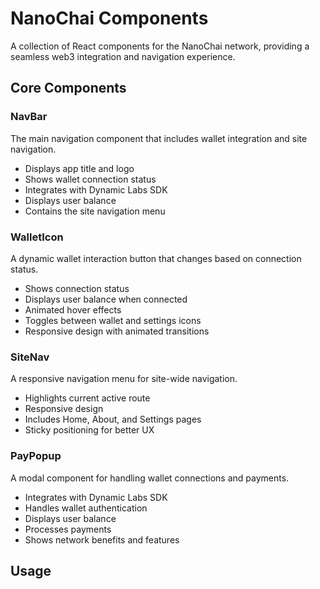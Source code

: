 # NanoChai Components

A collection of React components for the NanoChai network, providing a seamless web3 integration and navigation experience.

## Core Components

### NavBar
The main navigation component that includes wallet integration and site navigation.
- Displays app title and logo
- Shows wallet connection status
- Integrates with Dynamic Labs SDK
- Displays user balance
- Contains the site navigation menu

### WalletIcon
A dynamic wallet interaction button that changes based on connection status.
- Shows connection status
- Displays user balance when connected
- Animated hover effects
- Toggles between wallet and settings icons
- Responsive design with animated transitions

### SiteNav
A responsive navigation menu for site-wide navigation.
- Highlights current active route
- Responsive design
- Includes Home, About, and Settings pages
- Sticky positioning for better UX

### PayPopup
A modal component for handling wallet connections and payments.
- Integrates with Dynamic Labs SDK
- Handles wallet authentication
- Displays user balance
- Processes payments
- Shows network benefits and features

## Usage

